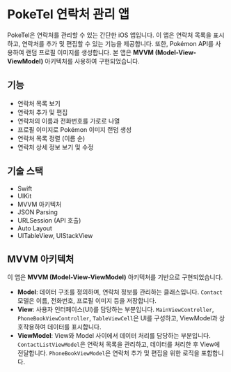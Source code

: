 # PokeTel 연락처 관리 앱

PokeTel은 연락처를 관리할 수 있는 간단한 iOS 앱입니다. 이 앱은 연락처 목록을 표시하고, 연락처를 추가 및 편집할 수 있는 기능을 제공합니다. 또한, Pokémon API를 사용하여 랜덤 프로필 이미지를 생성합니다. 본 앱은 **MVVM (Model-View-ViewModel)** 아키텍처를 사용하여 구현되었습니다.

## 기능

- 연락처 목록 보기
- 연락처 추가 및 편집
- 연락처의 이름과 전화번호를 가로로 나열
- 프로필 이미지로 Pokémon 이미지 랜덤 생성
- 연락처 목록 정렬 (이름 순)
- 연락처 상세 정보 보기 및 수정

## 기술 스택

- Swift
- UIKit
- MVVM 아키텍처
- JSON Parsing
- URLSession (API 호출)
- Auto Layout
- UITableView, UIStackView

## MVVM 아키텍처

이 앱은 **MVVM (Model-View-ViewModel)** 아키텍처를 기반으로 구현되었습니다.

- **Model**: 데이터 구조를 정의하며, 연락처 정보를 관리하는 클래스입니다. `Contact` 모델은 이름, 전화번호, 프로필 이미지 등을 저장합니다.
- **View**: 사용자 인터페이스(UI)를 담당하는 부분입니다. `MainViewController`, `PhoneBookViewController`, `TableViewCell`은 UI를 구성하고, ViewModel과 상호작용하여 데이터를 표시합니다.
- **ViewModel**: View와 Model 사이에서 데이터 처리를 담당하는 부분입니다. `ContactListViewModel`은 연락처 목록을 관리하고, 데이터를 처리한 후 View에 전달합니다. `PhoneBookViewModel`은 연락처 추가 및 편집을 위한 로직을 포함합니다.

